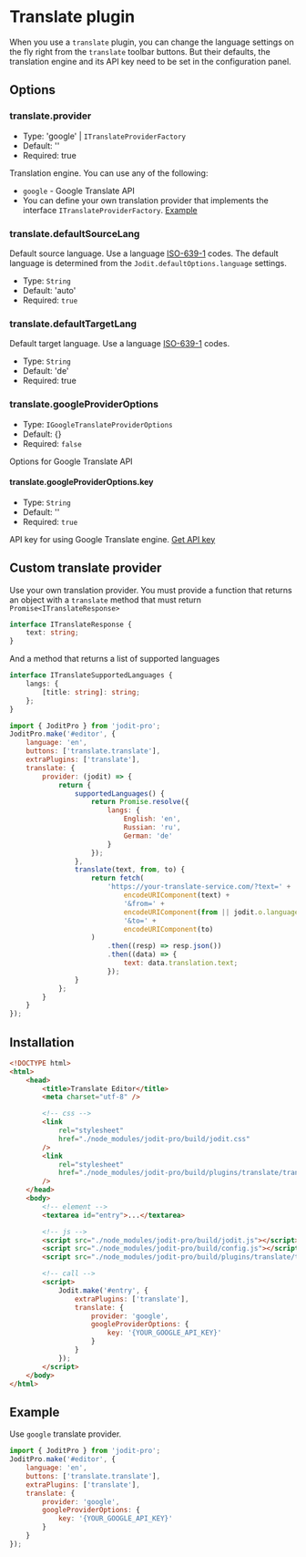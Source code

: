 # Translate plugin

When you use a `translate` plugin, you can change the language settings on the fly right from the `translate` toolbar buttons.
But their defaults, the translation engine and its API key need to be set in the configuration panel.

## Options

### translate.provider

-   Type: 'google' | `ITranslateProviderFactory`
-   Default: ''
-   Required: true

Translation engine. You can use any of the following:

-   `google` - Google Translate API
-   You can define your own translation provider that implements the interface `ITranslateProviderFactory`. [Example](##custom-translate-provider)

### translate.defaultSourceLang

Default source language. Use a language [ISO-639-1](https://en.wikipedia.org/wiki/List_of_ISO_639-1_codes) codes.
The default language is determined from the `Jodit.defaultOptions.language` settings.

-   Type: `String`
-   Default: 'auto'
-   Required: `true`

### translate.defaultTargetLang

Default target language. Use a language [ISO-639-1](https://en.wikipedia.org/wiki/List_of_ISO_639-1_codes) codes.

-   Type: `String`
-   Default: 'de'
-   Required: true

### translate.googleProviderOptions

-   Type: `IGoogleTranslateProviderOptions`
-   Default: {}
-   Required: `false`

Options for Google Translate API

#### translate.googleProviderOptions.key

-   Type: `String`
-   Default: ''
-   Required: `true`

API key for using Google Translate engine. [Get API key](https://cloud.google.com/console/)

## Custom translate provider

Use your own translation provider. You must provide a function that returns an object with a `translate` method that must return `Promise<ITranslateResponse>`

```ts
interface ITranslateResponse {
	text: string;
}
```

And a method that returns a list of supported languages

```ts
interface ITranslateSupportedLanguages {
	langs: {
		[title: string]: string;
	};
}
```

```js
import { JoditPro } from 'jodit-pro';
JoditPro.make('#editor', {
	language: 'en',
	buttons: ['translate.translate'],
	extraPlugins: ['translate'],
	translate: {
		provider: (jodit) => {
			return {
				supportedLanguages() {
					return Promise.resolve({
						langs: {
							English: 'en',
							Russian: 'ru',
							German: 'de'
						}
					});
				},
				translate(text, from, to) {
					return fetch(
						'https://your-translate-service.com/?text=' +
							encodeURIComponent(text) +
							'&from=' +
							encodeURIComponent(from || jodit.o.language) +
							'&to=' +
							encodeURIComponent(to)
					)
						.then((resp) => resp.json())
						.then((data) => {
							text: data.translation.text;
						});
				}
			};
		}
	}
});
```

## Installation

```html
<!DOCTYPE html>
<html>
	<head>
		<title>Translate Editor</title>
		<meta charset="utf-8" />

		<!-- css -->
		<link
			rel="stylesheet"
			href="./node_modules/jodit-pro/build/jodit.css"
		/>
		<link
			rel="stylesheet"
			href="./node_modules/jodit-pro/build/plugins/translate/translate.css"
		/>
	</head>
	<body>
		<!-- element -->
		<textarea id="entry">...</textarea>

		<!-- js -->
		<script src="./node_modules/jodit-pro/build/jodit.js"></script>
		<script src="./node_modules/jodit-pro/build/config.js"></script>
		<script src="./node_modules/jodit-pro/build/plugins/translate/translate.js"></script>

		<!-- call -->
		<script>
			Jodit.make('#entry', {
				extraPlugins: ['translate'],
				translate: {
					provider: 'google',
					googleProviderOptions: {
						key: '{YOUR_GOOGLE_API_KEY}'
					}
				}
			});
		</script>
	</body>
</html>
```

## Example

Use `google` translate provider.

```js
import { JoditPro } from 'jodit-pro';
JoditPro.make('#editor', {
	language: 'en',
	buttons: ['translate.translate'],
	extraPlugins: ['translate'],
	translate: {
		provider: 'google',
		googleProviderOptions: {
			key: '{YOUR_GOOGLE_API_KEY}'
		}
	}
});
```
